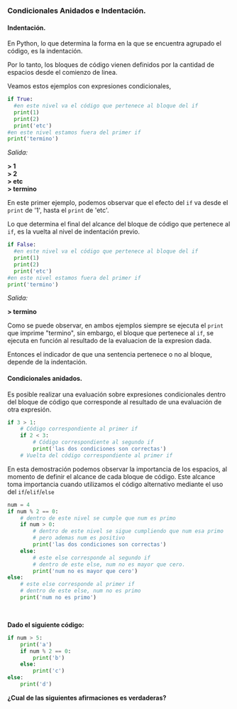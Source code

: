 ### Condicionales Anidados e Indentación.

#### Indentación.

En Python, lo que determina la forma en la que se encuentra agrupado el código, es la indentación.

Por lo tanto, los bloques de código vienen definidos por la cantidad de espacios desde el comienzo de linea.

Veamos estos ejemplos con expresiones condicionales, 

  ``` python
if True:
    #en este nivel va el código que pertenece al bloque del if
    print(1)
    print(2)
    print('etc')
#en este nivel estamos fuera del primer if
print('termino')
  ```
  _Salida:_
  
**> 1**  
**> 2**  
**> etc**  
**> termino**  

En este primer ejemplo, podemos observar que el efecto del `if` va desde el `print` de '1', hasta el `print` de 'etc'.

Lo que determina el final del alcance del bloque de código que pertenece al `if`, es la vuelta al nivel de indentación previo.

  ``` python
if False:
    #en este nivel va el código que pertenece al bloque del if
    print(1)
    print(2)
    print('etc')
#en este nivel estamos fuera del primer if
print('termino')
  ```
  _Salida:_
  
**> termino**  

Como se puede observar, en ambos ejemplos siempre se ejecuta el `print` que imprime "termino", sin embargo, el bloque que pertenece al `if`, se ejecuta en función al resultado de la evaluacion de la expresion dada.

Entonces el indicador de que una sentencia pertenece o no al bloque, depende de la indentación.

#### Condicionales anidados.

Es posible realizar una evaluación sobre expresiones condicionales dentro del bloque de código que corresponde al resultado de una evaluación de otra expresión.


``` python
if 3 > 1:
    # Código correspondiente al primer if
    if 2 < 3:
        # Código correspondiente al segundo if
        print('las dos condiciones son correctas')
    # Vuelta del código correspondiente al primer if
```

En esta demostración podemos observar la importancia de los espacios, al momento de definir el alcance de cada bloque de código. Este alcance toma importancia cuando utilizamos el código alternativo mediante el uso del `if`/`elif`/`else`

``` python
num = 4
if num % 2 == 0:
    # dentro de este nivel se cumple que num es primo
    if num > 0:
        # dentro de este nivel se sigue cumpliendo que num esa primo
        # pero ademas num es positivo
        print('las dos condiciones son correctas')
    else:
        # este else corresponde al segundo if
        # dentro de este else, num no es mayor que cero.
        print('num no es mayor que cero')
else:
    # este else corresponde al primer if
    # dentro de este else, num no es primo
    print('num no es primo')
```
<br>

**Dado el siguiente código:**

``` python
if num > 5:
    print('a')
    if num % 2 == 0:
        print('b')
    else:
        print('c')
else:
    print('d')
```
**¿Cual de las siguientes afirmaciones es verdaderas?**